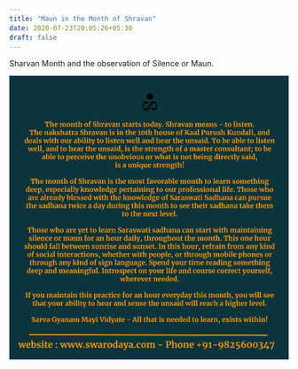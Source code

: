 ```yaml
---
title: "Maun in the Month of Shravan"
date: 2020-07-23T20:05:26+05:30
draft: false
---
```


Sharvan Month and the observation of Silence or Maun.

<img src="/img/testimonials/shravan_maun.png" style="max-width: 100%; height: auto;">
